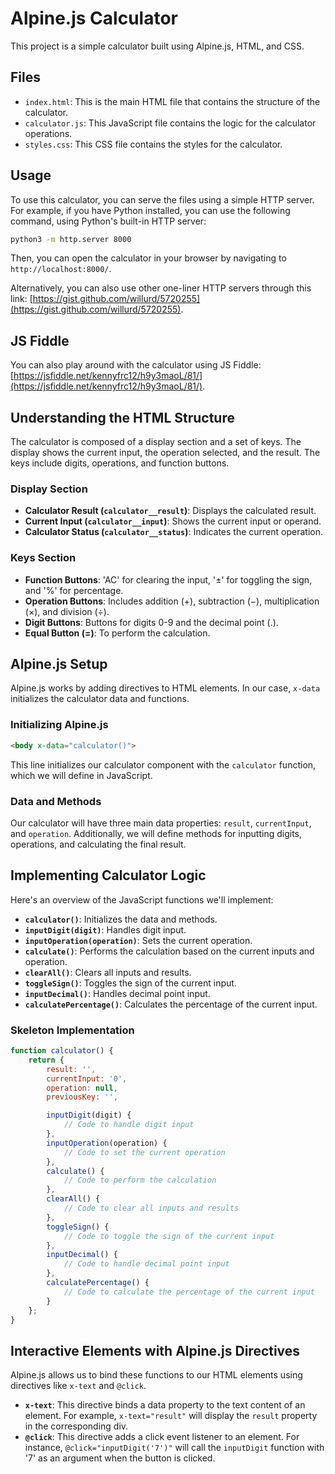 # Alpine.js Calculator

This project is a simple calculator built using Alpine.js, HTML, and CSS.

## Files

- `index.html`: This is the main HTML file that contains the structure of the calculator.
- `calculator.js`: This JavaScript file contains the logic for the calculator operations.
- `styles.css`: This CSS file contains the styles for the calculator.

## Usage

To use this calculator, you can serve the files using a simple HTTP server. For example, if you have Python installed, you can use the following command, using Python's built-in HTTP server:

```bash
python3 -m http.server 8000
```

Then, you can open the calculator in your browser by navigating to `http://localhost:8000/`.

Alternatively, you can also use other one-liner HTTP servers through this link: [https://gist.github.com/willurd/5720255](https://gist.github.com/willurd/5720255).

## JS Fiddle

You can also play around with the calculator using JS Fiddle: [https://jsfiddle.net/kennyfrc12/h9y3maoL/81/](https://jsfiddle.net/kennyfrc12/h9y3maoL/81/).


## Understanding the HTML Structure
The calculator is composed of a display section and a set of keys. The display shows the current input, the operation selected, and the result. The keys include digits, operations, and function buttons.

### Display Section
- **Calculator Result (`calculator__result`)**: Displays the calculated result.
- **Current Input (`calculator__input`)**: Shows the current input or operand.
- **Calculator Status (`calculator__status`)**: Indicates the current operation.

### Keys Section
- **Function Buttons**: 'AC' for clearing the input, '±' for toggling the sign, and '%' for percentage.
- **Operation Buttons**: Includes addition (+), subtraction (−), multiplication (×), and division (÷).
- **Digit Buttons**: Buttons for digits 0-9 and the decimal point (.).
- **Equal Button (=)**: To perform the calculation.

## Alpine.js Setup
Alpine.js works by adding directives to HTML elements. In our case, `x-data` initializes the calculator data and functions.

### Initializing Alpine.js
```html
<body x-data="calculator()">
```
This line initializes our calculator component with the `calculator` function, which we will define in JavaScript.

### Data and Methods
Our calculator will have three main data properties: `result`, `currentInput`, and `operation`. Additionally, we will define methods for inputting digits, operations, and calculating the final result.

## Implementing Calculator Logic
Here's an overview of the JavaScript functions we'll implement:

- **`calculator()`**: Initializes the data and methods.
- **`inputDigit(digit)`**: Handles digit input.
- **`inputOperation(operation)`**: Sets the current operation.
- **`calculate()`**: Performs the calculation based on the current inputs and operation.
- **`clearAll()`**: Clears all inputs and results.
- **`toggleSign()`**: Toggles the sign of the current input.
- **`inputDecimal()`**: Handles decimal point input.
- **`calculatePercentage()`**: Calculates the percentage of the current input.

### Skeleton Implementation
```javascript
function calculator() {
    return {
        result: '',
        currentInput: '0',
        operation: null,
        previousKey: '',

        inputDigit(digit) {
            // Code to handle digit input
        },
        inputOperation(operation) {
            // Code to set the current operation
        },
        calculate() {
            // Code to perform the calculation
        },
        clearAll() {
            // Code to clear all inputs and results
        },
        toggleSign() {
            // Code to toggle the sign of the current input
        },
        inputDecimal() {
            // Code to handle decimal point input
        },
        calculatePercentage() {
            // Code to calculate the percentage of the current input
        }
    };
}
```

## Interactive Elements with Alpine.js Directives
Alpine.js allows us to bind these functions to our HTML elements using directives like `x-text` and `@click`.

- **`x-text`**: This directive binds a data property to the text content of an element. For example, `x-text="result"` will display the `result` property in the corresponding div.
- **`@click`**: This directive adds a click event listener to an element. For instance, `@click="inputDigit('7')"` will call the `inputDigit` function with '7' as an argument when the button is clicked.
